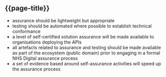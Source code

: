 ## {{page-title}}

- assurance should be lightweight but appropriate
- testing should be automated where possible to establish technical conformance
- a level of self-certified solution assurance will be made available to organisations deploying the APIs
- all artefacts related to assurance and testing should be made available as part of the ecosystem (public domain) prior to engaging in a formal NHS Digital assurance process
- a set of evidence based around self-assurance activities will speed up the assurance process